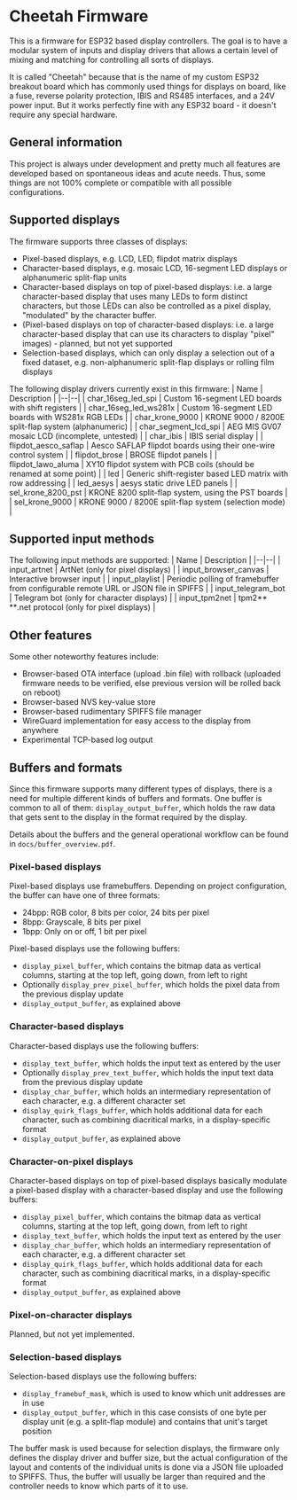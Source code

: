 
# Cheetah Firmware
This is a firmware for ESP32 based display controllers. The goal is to have a modular system of inputs and display drivers that allows a certain level of mixing and matching for controlling all sorts of displays.

It is called "Cheetah" because that is the name of my custom ESP32 breakout board which has commonly used things for displays on board, like a fuse, reverse polarity protection, IBIS and RS485 interfaces, and a 24V power input. But it works perfectly fine with any ESP32 board - it doesn't require any special hardware.

## General information
This project is always under development and pretty much all features are developed based on spontaneous ideas and acute needs. Thus, some things are not 100% complete or compatible with all possible configurations.

## Supported displays
The firmware supports three classes of displays:
* Pixel-based displays, e.g. LCD, LED, flipdot matrix displays
* Character-based displays, e.g. mosaic LCD, 16-segment LED displays or alphanumeric split-flap units
* Character-based displays on top of pixel-based displays: i.e. a large character-based display that uses many LEDs to form distinct characters, but those LEDs can also be controlled as a pixel display, "modulated" by the character buffer.
* (Pixel-based displays on top of character-based displays: i.e. a large character-based display that can use its characters to display "pixel" images) - planned, but not yet supported
* Selection-based displays, which can only display a selection out of a fixed dataset, e.g. non-alphanumeric split-flap displays or rolling film displays

The following display drivers currently exist in this firmware:
| Name | Description |
|--|--|
| char_16seg_led_spi | Custom 16-segment LED boards with shift registers |
| char_16seg_led_ws281x | Custom 16-segment LED boards with WS281x RGB LEDs |
| char_krone_9000 | KRONE 9000 / 8200E split-flap system (alphanumeric) |
| char_segment_lcd_spi | AEG MIS GV07 mosaic LCD (incomplete, untested) |
| char_ibis | IBIS serial display |
| flipdot_aesco_saflap | Aesco SAFLAP flipdot boards using their one-wire control system |
| flipdot_brose | BROSE flipdot panels |
| flipdot_lawo_aluma | XY10 flipdot system with PCB coils (should be renamed at some point) |
| led | Generic shift-register based LED matrix with row addressing |
| led_aesys | aesys static drive LED panels |
| sel_krone_8200_pst | KRONE 8200 split-flap system, using the PST boards |
| sel_krone_9000 | KRONE 9000 / 8200E split-flap system (selection mode) |

## Supported input methods
The following input methods are supported:
| Name | Description |
|--|--|
| input_artnet | ArtNet (only for pixel displays) |
| input_browser_canvas | Interactive browser input |
| input_playlist | Periodic polling of framebuffer from configurable remote URL or JSON file in SPIFFS |
| input_telegram_bot | Telegram bot (only for character displays) |
| input_tpm2net | tpm2**​**.net protocol (only for pixel displays) |

## Other features
Some other noteworthy features include:
* Browser-based OTA interface (upload .bin file) with rollback (uploaded firmware needs to be verified, else previous version will be rolled back on reboot)
* Browser-based NVS key-value store
* Browser-based rudimentary SPIFFS file manager
* WireGuard implementation for easy access to the display from anywhere
* Experimental TCP-based log output

## Buffers and formats
Since this firmware supports many different types of displays, there is a need for multiple different kinds of buffers and formats.
One buffer is common to all of them: `display_output_buffer`, which holds the raw data that gets sent to the display in the format required by the display.

Details about the buffers and the general operational workflow can be found in `docs/buffer_overview.pdf`.

### Pixel-based displays
Pixel-based displays use framebuffers. Depending on project configuration, the buffer can have one of three formats:

* 24bpp: RGB color, 8 bits per color, 24 bits per pixel
* 8bpp: Grayscale, 8 bits per pixel
* 1bpp: Only on or off, 1 bit per pixel

Pixel-based displays use the following buffers:

* `display_pixel_buffer`, which contains the bitmap data as vertical columns, starting at the top left, going down, from left to right
* Optionally `display_prev_pixel_buffer`, which holds the pixel data from the previous display update
* `display_output_buffer`, as explained above

### Character-based displays
Character-based displays use the following buffers:

* `display_text_buffer`, which holds the input text as entered by the user
* Optionally `display_prev_text_buffer`, which holds the input text data from the previous display update
* `display_char_buffer`, which holds an intermediary representation of each character, e.g. a different character set
* `display_quirk_flags_buffer`, which holds additional data for each character, such as combining diacritical marks, in a display-specific format
* `display_output_buffer`, as explained above

### Character-on-pixel displays
Character-based displays on top of pixel-based displays basically modulate a pixel-based display with a character-based display and use the following buffers:

* `display_pixel_buffer`, which contains the bitmap data as vertical columns, starting at the top left, going down, from left to right
* `display_text_buffer`, which holds the input text as entered by the user
* `display_char_buffer`, which holds an intermediary representation of each character, e.g. a different character set
* `display_quirk_flags_buffer`, which holds additional data for each character, such as combining diacritical marks, in a display-specific format
* `display_output_buffer`, as explained above

### Pixel-on-character displays
Planned, but not yet implemented.

### Selection-based displays
Selection-based displays use the following buffers:

* `display_framebuf_mask`, which is used to know which unit addresses are in use
* `display_output_buffer`, which in this case consists of one byte per display unit (e.g. a split-flap module) and contains that unit's target position

The buffer mask is used because for selection displays, the firmware only defines the display driver and buffer size, but the actual configuration
of the layout and contents of the individual units is done via a JSON file uploaded to SPIFFS.
Thus, the buffer will usually be larger than required and the controller needs to know which parts of it to use.